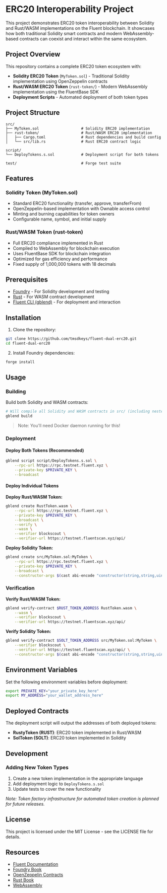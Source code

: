 # ERC20 Interoperability Project

This project demonstrates ERC20 token interoperability between Solidity and Rust/WASM implementations on the Fluent blockchain. It showcases how both traditional Solidity smart contracts and modern WebAssembly-based contracts can coexist and interact within the same ecosystem.

## Project Overview

This repository contains a complete ERC20 token ecosystem with:

- **Solidity ERC20 Token** (`MyToken.sol`) - Traditional Solidity implementation using OpenZeppelin contracts
- **Rust/WASM ERC20 Token** (`rust-token/`) - Modern WebAssembly implementation using the FluentBase SDK
- **Deployment Scripts** - Automated deployment of both token types

## Project Structure

```
src/
├── MyToken.sol                   # Solidity ERC20 implementation
├── rust-token/                   # Rust/WASM ERC20 implementation
│   ├── Cargo.toml                # Rust dependencies and build config
│   └── src/lib.rs                # Rust ERC20 contract logic

script/
└── DeployTokens.s.sol            # Deployment script for both tokens

test/                             # Forge test suite
```

## Features

### Solidity Token (MyToken.sol)

- Standard ERC20 functionality (transfer, approve, transferFrom)
- OpenZeppelin-based implementation with Ownable access control
- Minting and burning capabilities for token owners
- Configurable name, symbol, and initial supply

### Rust/WASM Token (rust-token)

- Full ERC20 compliance implemented in Rust
- Compiled to WebAssembly for blockchain execution
- Uses FluentBase SDK for blockchain integration
- Optimized for gas efficiency and performance
- Fixed supply of 1,000,000 tokens with 18 decimals

## Prerequisites

- [Foundry](https://getfoundry.sh/) - For Solidity development and testing
- [Rust](https://rustup.rs/) - For WASM contract development
- [Fluent CLI (gblend)](https://docs.fluent.xyz/gblend/installation) - For deployment and interaction

## Installation

1. Clone the repository:
```bash
git clone https://github.com/tmsdkeys/fluent-dual-erc20.git
cd fluent-dual-erc20
```

2. Install Foundry dependencies:
```bash
forge install
```

## Usage

### Building

Build both Solidity and WASM contracts:
```bash
# Will compile all Solidity and WASM contracts in src/ (including nested)
gblend build
```

> Note: You'll need Docker daemon running for this!

### Deployment

#### Deploy Both Tokens (Recommended)

```bash
gblend script script/DeployTokens.s.sol \
    --rpc-url https://rpc.testnet.fluent.xyz \
    --private-key $PRIVATE_KEY \
    --broadcast
```

#### Deploy Individual Tokens

**Deploy Rust/WASM Token:**

```bash
gblend create RustToken.wasm \
    --rpc-url https://rpc.testnet.fluent.xyz \
    --private-key $PRIVATE_KEY \
    --broadcast \
    --verify \
    --wasm \
    --verifier blockscout \
    --verifier-url https://testnet.fluentscan.xyz/api/
```

**Deploy Solidity Token:**

```bash
gblend create src/MyToken.sol:MyToken \
    --rpc-url https://rpc.testnet.fluent.xyz \
    --private-key $PRIVATE_KEY \
    --broadcast \
    --constructor-args $(cast abi-encode "constructor(string,string,uint256,address)" "SolToken" "SOLT" 5000000 $MY_ADDRESS)
```

### Verification

**Verify Rust/WASM Token:**

```bash
gblend verify-contract $RUST_TOKEN_ADDRESS RustToken.wasm \
    --wasm \
    --verifier blockscout \
    --verifier-url https://testnet.fluentscan.xyz/api/
```

**Verify Solidity Token:**

```bash
gblend verify-contract $SOLT_TOKEN_ADDRESS src/MyToken.sol:MyToken \
    --verifier blockscout \
    --verifier-url https://testnet.fluentscan.xyz/api/ \
    --constructor-args $(cast abi-encode "constructor(string,string,uint256,address)" "SolToken" "SOLT" 5000000 $MY_ADDRESS)
```

## Environment Variables

Set the following environment variables before deployment:

```bash
export PRIVATE_KEY="your_private_key_here"
export MY_ADDRESS="your_wallet_address_here"
```

## Deployed Contracts

The deployment script will output the addresses of both deployed tokens:

- **RustyToken (RUST)**: ERC20 token implemented in Rust/WASM
- **SolToken (SOLT)**: ERC20 token implemented in Solidity

## Development

### Adding New Token Types

1. Create a new token implementation in the appropriate language
2. Add deployment logic to `DeployTokens.s.sol`
3. Update tests to cover the new functionality

*Note: Token factory infrastructure for automated token creation is planned for future releases.*

## License

This project is licensed under the MIT License - see the LICENSE file for details.

## Resources

- [Fluent Documentation](https://docs.fluent.xyz/)
- [Foundry Book](https://getfoundry.sh/forge/overview)
- [OpenZeppelin Contracts](https://docs.openzeppelin.com/contracts/)
- [Rust Book](https://doc.rust-lang.org/book/)
- [WebAssembly](https://webassembly.org/)
